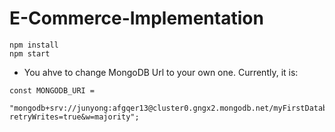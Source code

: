 # E-Commerce-Implementation


```
npm install
npm start
```
- You ahve to change MongoDB Url to your own one. Currently, it is:

```
const MONGODB_URI =
  "mongodb+srv://junyong:afgqer13@cluster0.gngx2.mongodb.net/myFirstDatabase?retryWrites=true&w=majority";
```
